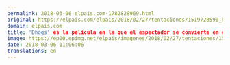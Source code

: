 ```yaml
---
permalink: 2018-03-06-elpais.com-1782828969.html
original: https://elpais.com/elpais/2018/02/27/tentaciones/1519728590_811844.html#?ref=rss&format=simple&link=link
domain: elpais.com
title: 'Dhogs' es la película en la que el espectador se convierte en el gran protagonista
image: https://ep00.epimg.net/elpais/imagenes/2018/02/27/tentaciones/1519728590_811844_1519731351_rrss_normal.jpg
date: 2018-03-06 11:06:06
translations: en
---
```



